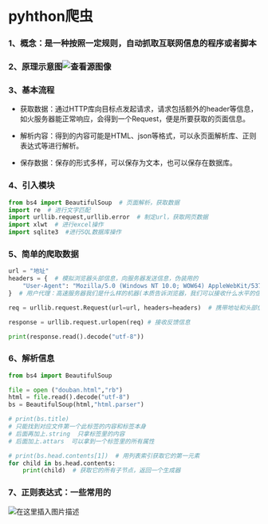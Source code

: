 # pyhthon爬虫

### **1、概念：是一种按照一定规则，自动抓取互联网信息的程序或者脚本**

### **2、原理示意图**![查看源图像](../../assets/Untitled/R-C.4f96ffcc800820e14b9ed93562ec34e7)

### 3、基本流程

- 获取数据：通过HTTP库向目标点发起请求，请求包括额外的header等信息，如火服务器能正常响应，会得到一个Request，便是所要获取的页面信息。

- 解析内容：得到的内容可能是HTML、json等格式，可以永页面解析库、正则表达式等进行解析。
- 保存数据：保存的形式多样，可以保存为文本，也可以保存在数据库。

### 4、引入模块

```python
from bs4 import BeautifulSoup  # 页面解析，获取数据
import re  # 进行文字匹配
import urllib.request,urllib.error  # 制定url，获取网页数据
import xlwt  # 进行excel操作
import sqlite3  #进行SQL数据库操作
```



### 5、简单的爬取数据

```python
url = "地址"
headers = {  # 模拟浏览器头部信息，向服务器发送信息，伪装用的
    "User-Agent": "Mozilla/5.0 (Windows NT 10.0; WOW64) AppleWebKit/537.36 (KHTML, like Gecko) Chrome/72.0.3626.121 Safari/537.36"
}  # 用户代理：高速服务器我们是什么样的机器(本质告诉浏览器，我们可以接收什么水平的信息)

req = urllib.request.Request(url=url, headers=headers)  # 携带地址和头部信息发送请求

response = urllib.request.urlopen(req) # 接收反馈信息

print(response.read().decode("utf-8"))
```

### 6、解析信息

```python
from bs4 import BeautifulSoup

file = open ("douban.html","rb")
html = file.read().decode("utf-8")
bs = BeautifulSoup(html,"html.parser")

# print(bs.title)
# 只能找到对应文件第一个此标签的内容和标签本身
# 后面再加上.string  只拿标签里的内容
# 后面加上.attars  可以拿到一个标签里的所有属性

# print(bs.head.contents[1])  # 用列表索引获取它的第一元素
for child in bs.head.contents:
    print(child)  # 获取它的所有子节点，返回一个生成器
```

### 7、正则表达式：一些常用的

![在这里插入图片描述](../../assets/爬虫/20200408162201990.png)











